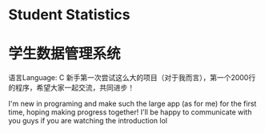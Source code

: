 # Student Statistics
# 学生数据管理系统
语言Language: C
新手第一次尝试这么大的项目（对于我而言），第一个2000行的程序，希望大家一起交流，共同进步！

I'm new in programing and make such the large app (as for me) for the first time, hoping making progress together! I'll be happy to communicate with you guys if you are watching the introduction lol
